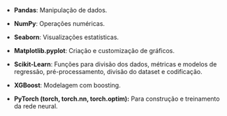 - **Pandas**: Manipulação de dados.

- **NumPy**: Operações numéricas.

- **Seaborn**: Visualizações estatísticas.

- **Matplotlib.pyplot**: Criação e customização de gráficos.

- **Scikit-Learn**: Funções para divisão dos dados, métricas e modelos de regressão, pré-processamento, divisão do dataset e codificação.

- **XGBoost**: Modelagem com boosting.

- **PyTorch (torch, torch.nn, torch.optim):** Para construção e treinamento da rede neural.
 
